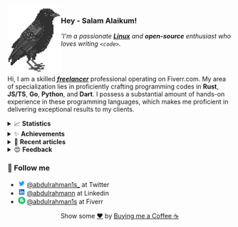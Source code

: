 <img align="left" src="assets/logo.png">

### Hey - Salam Alaikum!
*'I'm a passionate [**Linux**](https://www.youtube.com/watch?v=jdUXfsMTv7o) and **open-source** enthusiast who loves writing `<code>`.*

<br/><br/>



Hi, I am a skilled [***freelancer***](https://fiverr.com/abdulrahman1s) professional operating on Fiverr.com. My area of specialization lies in proficiently crafting programming codes in **Rust**, **JS/TS**, **Go**, **Python**, and **Dart**. I possess a substantial amount of hands-on experience in these programming languages, which makes me proficient in delivering exceptional results to my clients. <br/>



<details>
<summary>📈 <b>Statistics</b></summary>

![statistics](assets/statistics.svg)

</details>

<details>
<summary>✨ <b>Achievements</b></summary>

![achievements](assets/achievements.svg)
</details>

<details>
<summary>👀 <b>Recent articles</b></summary>

[![articles](assets/articles.svg)](https://dev.to/abdulrahman1s)
</details>


<details>
<summary>😍 <b>Feedback</b></summary>

<!--feedback_start-->
- [@t_t_a_m](https://fiverr.com/t_t_a_m): **Very helpfull and very fast working!**
- [@jork888](https://fiverr.com/jork888): **an understanding person. Clever**
- [@jaime15z](https://fiverr.com/jaime15z): **Great service**
- [@ahmadsalah289](https://fiverr.com/ahmadsalah289): **The best programmer you can deal with Professional job On time delivery Smooth handling Quick response to your inquiries In short..The best**
- [@miminas](https://ko-fi.com/home/coffeeshop?txid=ef758c0b-3452-4126-bb07-8eaa4f392407&mode=public&img=ogbuymeacoffee): **Very good job on fem-dl! Thank You! (miminas from github)**
- [@daltonstoltz](https://fiverr.com/daltonstoltz): **Highly recommend, definitely working with Abdulrahman1s again.**
- [! KHALED#4866](https://discord.com/users/911010045393772604): **راجال جامد**
- [Follett#0099](https://discord.com/users/601871597728694302): **ماقصر معي ابداً**
- [NJR#6301](https://discord.com/users/200104010458333184): **يفهم و ماخذا يعمل الا 15د وهو مخلص الكود**
- [, Ahmed ,#8343](https://discord.com/users/924676253578055710): **❤️ مشكوووور**
<!--feedback_end-->

[![feedback_button](https://img.shields.io/badge/submit%20feedback-30363D?style=for-the-badge&logo=GitHub-Sponsors&logoColor=#white)](https://github.com/abdulrahman1s/abdulrahman1s/issues/new?assignees=&labels=feedback&template=feedback.yml&title=Feedback+Submission)

> Sources:
- [Fiverr](https://fiverr.com/abdulrahman1s)
- [Discord](https://discord.com/)
- [Github](https://github.com/abdulrahman1s/abdulrahman1s/issues?q=is%3Aissue+label%3Afeedback)
- [Ko-Fi](https://ko-fi.com/abdulrahman1s)

</details>


### 💬 Follow me
- <img height="16" width="16" src="assets/icons/twitter.png" /> [@abdulrahman1s_](https://twitter.com/abdulrahman1s_) at Twitter
- <img height="16" width="16" src="assets/icons/linkedin.png" /> [@abdulrahmann](https://linkedin.com/in/abdulrahmann) at Linkedin
- <img height="16" width="16" src="assets/icons/fiverr.png" /> [@abdulrahman1s](https://fiverr.com/abdulrahman1s) at Fiverr

<div align="center">
    Show some <a href="https://quran.com/en/saba/39">❤️</a> by <a href="https://ko-fi.com/abdulrahman1s">Buying me a Coffee ☕</a>
</div>
